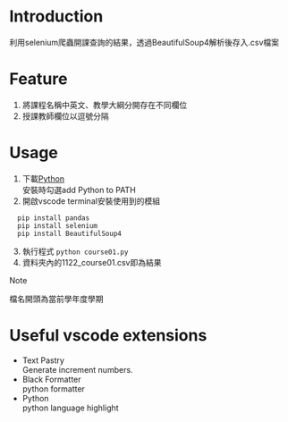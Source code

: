 # Introduction
利用selenium爬蟲開課查詢的結果，透過BeautifulSoup4解析後存入.csv檔案
# Feature
1. 將課程名稱中英文、教學大綱分開存在不同欄位
2. 授課教師欄位以逗號分隔
# Usage
1. 下載[Python](https://www.python.org/downloads/)  
  安裝時勾選add Python to PATH
2. 開啟vscode terminal安裝使用到的模組
```
  pip install pandas
  pip install selenium
  pip install BeautifulSoup4
```
3. 執行程式
```python course01.py```
4. 資料夾內的1122_course01.csv即為結果
> [!Note] 
> 檔名開頭為當前學年度學期
# Useful vscode extensions
- Text Pastry  
  Generate increment numbers.
- Black Formatter  
  python formatter
- Python  
  python language highlight
  
